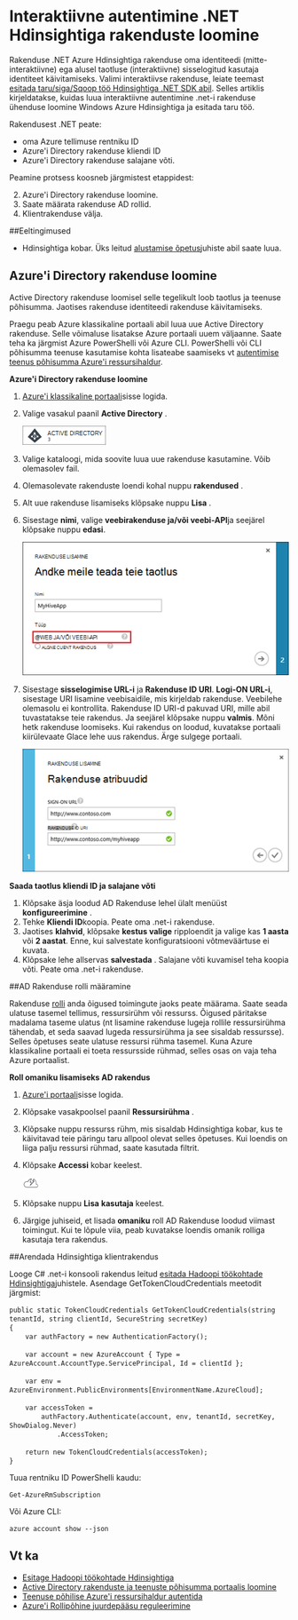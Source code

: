 <properties
    pageTitle="Luua interaktiivne autentimine .NET Hdinsightiga ametiisikute | Microsoft Azure'i"
    description="Saate teada, kuidas luua interaktiivne autentimine .NET Hdinsightiga rakendusi."
    editor="cgronlun"
    manager="jhubbard"
    services="hdinsight"
    documentationCenter=""
    tags="azure-portal"
    authors="mumian"/>

<tags
    ms.service="hdinsight"
    ms.workload="big-data"
    ms.tgt_pltfrm="na"
    ms.devlang="na"
    ms.topic="article"
    ms.date="09/02/2016"
    ms.author="jgao"/>

# <a name="create-non-interactive-authentication-net-hdinsight-applications"></a>Interaktiivne autentimine .NET Hdinsightiga rakenduste loomine

Rakenduse .NET Azure Hdinsightiga rakenduse oma identiteedi (mitte-interaktiivne) ega alusel taotluse (interaktiivne) sisselogitud kasutaja identiteet käivitamiseks. Valimi interaktiivse rakenduse, leiate teemast [esitada taru/siga/Sqoop töö Hdinsightiga .NET SDK abil](hdinsight-submit-hadoop-jobs-programmatically.md#submit-hivepigsqoop-jobs-using-hdinsight-net-sdk). Selles artiklis kirjeldatakse, kuidas luua interaktiivne autentimine .net-i rakenduse ühenduse loomine Windows Azure Hdinsightiga ja esitada taru töö.

Rakendusest .NET peate:

- oma Azure tellimuse rentniku ID
- Azure'i Directory rakenduse kliendi ID
- Azure'i Directory rakenduse salajane võti.  

Peamine protsess koosneb järgmistest etappidest:

2. Azure'i Directory rakenduse loomine.
2. Saate määrata rakenduse AD rollid.
3. Klientrakenduse välja.


##<a name="prerequisites"></a>Eeltingimused

- Hdinsightiga kobar. Üks leitud [alustamise õpetus](hdinsight-hadoop-linux-tutorial-get-started.md#create-cluster)juhiste abil saate luua. 




## <a name="create-azure-directory-application"></a>Azure'i Directory rakenduse loomine 
Active Directory rakenduse loomisel selle tegelikult loob taotlus ja teenuse põhisumma. Jaotises rakenduse identiteedi rakenduse käivitamiseks.

Praegu peab Azure klassikaline portaali abil luua uue Active Directory rakenduse. Selle võimaluse lisatakse Azure portaali uuem väljaanne. Saate teha ka järgmist Azure PowerShelli või Azure CLI. PowerShelli või CLI põhisumma teenuse kasutamise kohta lisateabe saamiseks vt [autentimise teenus põhisumma Azure'i ressursihaldur](../resource-group-authenticate-service-principal.md).

**Azure'i Directory rakenduse loomine**

1.  [Azure'i klassikaline portaali]( https://manage.windowsazure.com/)sisse logida.
2.  Valige vasakul paanil **Active Directory** .

    ![Azure'i klassikaline portaali active directory](.\media\hdinsight-create-non-interactive-authentication-dotnet-application\active-directory.png)
    
3.  Valige kataloogi, mida soovite luua uue rakenduse kasutamine. Võib olemasolev fail.
4.  Olemasolevate rakenduste loendi kohal nuppu **rakendused** .
5.  Alt uue rakenduse lisamiseks klõpsake nuppu **Lisa** .
6.  Sisestage **nimi**, valige **veebirakenduse ja/või veebi-API**ja seejärel klõpsake nuppu **edasi**.

    ![Azure'i active directory uus rakendus](.\media\hdinsight-create-non-interactive-authentication-dotnet-application\hdinsight-add-ad-application.png)

7.  Sisestage **sisselogimise URL-i** ja **Rakenduse ID URI**. **Logi-ON URL-i**, sisestage URI lisamine veebisaidile, mis kirjeldab rakenduse. Veebilehe olemasolu ei kontrollita. Rakenduse ID URI-d pakuvad URI, mille abil tuvastatakse teie rakendus. Ja seejärel klõpsake nuppu **valmis**.
Mõni hetk rakenduse loomiseks.  Kui rakendus on loodud, kuvatakse portaali kiirülevaate Glace lehe uus rakendus. Ärge sulgege portaali. 

    ![uue azure active directory rakenduse atribuudid](.\media\hdinsight-create-non-interactive-authentication-dotnet-application\hdinsight-add-ad-application-properties.png)

**Saada taotlus kliendi ID ja salajane võti**

1.  Klõpsake äsja loodud AD Rakenduse lehel ülalt menüüst **konfigureerimine** .
2.  Tehke **Kliendi ID**koopia. Peate oma .net-i rakenduse.
3.  Jaotises **klahvid**, klõpsake **kestus valige** ripploendit ja valige kas **1 aasta** või **2 aastat**. Enne, kui salvestate konfiguratsiooni võtmeväärtuse ei kuvata.
4.  Klõpsake lehe allservas **salvestada** . Salajane võti kuvamisel teha koopia võti. Peate oma .net-i rakenduse.

##<a name="assign-ad-application-to-role"></a>AD Rakenduse rolli määramine

Rakenduse [rolli](../active-directory/role-based-access-built-in-roles.md) anda õigused toimingute jaoks peate määrama. Saate seada ulatuse tasemel tellimus, ressursirühm või ressurss. Õigused päritakse madalama taseme ulatus (nt lisamine rakenduse lugeja rollile ressursirühma tähendab, et seda saavad lugeda ressursirühma ja see sisaldab ressursse). Selles õpetuses seate ulatuse ressursi rühma tasemel.  Kuna Azure klassikaline portaali ei toeta ressursside rühmad, selles osas on vaja teha Azure portaalist. 

**Roll omaniku lisamiseks AD rakendus**

1.  [Azure'i portaali](https://portal.azure.com)sisse logida.
2.  Klõpsake vasakpoolsel paanil **Ressursirühma** .
3.  Klõpsake nuppu ressurss rühm, mis sisaldab Hdinsightiga kobar, kus te käivitavad teie päringu taru allpool olevat selles õpetuses. Kui loendis on liiga palju ressursi rühmad, saate kasutada filtrit.
4.  Klõpsake **Accessi** kobar keelest.

    ![pilveteenuse ja thunderbolt ikooni = Kiirjuhend](./media/hdinsight-hadoop-create-linux-cluster-portal/quickstart.png)
5.  Klõpsake nuppu **Lisa** **kasutaja** keelest.
6.  Järgige juhiseid, et lisada **omaniku** roll AD Rakenduse loodud viimast toimingut. Kui te lõpule viia, peab kuvatakse loendis omanik rolliga kasutaja tera rakendus.


##<a name="develop-hdinsight-client-application"></a>Arendada Hdinsightiga klientrakendus

Looge C# .net-i konsooli rakendus leitud [esitada Hadoopi töökohtade Hdinsightiga](hdinsight-submit-hadoop-jobs-programmatically.md#submit-hivepigsqoop-jobs-using-hdinsight-net-sdk)juhistele. Asendage GetTokenCloudCredentials meetodit järgmist:

    public static TokenCloudCredentials GetTokenCloudCredentials(string tenantId, string clientId, SecureString secretKey)
    {
        var authFactory = new AuthenticationFactory();

        var account = new AzureAccount { Type = AzureAccount.AccountType.ServicePrincipal, Id = clientId };

        var env = AzureEnvironment.PublicEnvironments[EnvironmentName.AzureCloud];

        var accessToken =
            authFactory.Authenticate(account, env, tenantId, secretKey, ShowDialog.Never)
                .AccessToken;

        return new TokenCloudCredentials(accessToken);
    }

Tuua rentniku ID PowerShelli kaudu:

    Get-AzureRmSubscription

Või Azure CLI:

    azure account show --json

      
## <a name="see-also"></a>Vt ka

- [Esitage Hadoopi töökohtade Hdinsightiga](hdinsight-submit-hadoop-jobs-programmatically.md)
- [Active Directory rakenduste ja teenuste põhisumma portaalis loomine](../resource-group-create-service-principal-portal.md)
- [Teenuse põhilise Azure'i ressursihaldur autentida](../resource-group-authenticate-service-principal.md)
- [Azure'i Rollipõhine juurdepääsu reguleerimine](../active-directory/role-based-access-control-configure.md)
